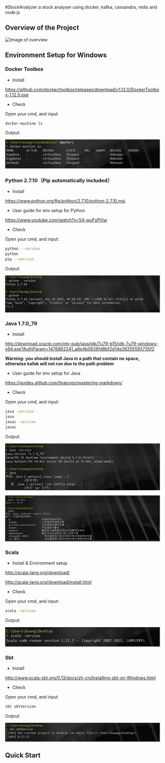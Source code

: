#StockAnalyzer
a stock analyser using docker, kafka, cassandra, redis and node.js 
## Overview of the Project 

![Image of overview](https://github.com/ZhengKuang/StockAnalyzer/blob/master/images/overview.gif)

## Environment Setup for Windows
### Docker Toolbox

 - Install

https://github.com/docker/toolbox/releases/download/v1.12.0/DockerToolbox-1.12.0.exe

 - Check

Open your cmd, and input
```sh
docker-machine ls
```
Output:

![Image of docker](https://github.com/ZhengKuang/StockAnalyzer/blob/master/images/docker-machine%20ls.JPG)

### Python 2.7.10（Pip automatically included）

 - Install

https://www.python.org/ftp/python/2.7.10/python-2.7.10.msi

 - User guide for env setup for Python

https://www.youtube.com/watch?v=54-wuFsPi0w

 - Check

Open your cmd, and input:
```sh
python --version
python
pip --version
```
Output:

![Image of python](https://github.com/ZhengKuang/StockAnalyzer/blob/master/images/python.JPG)

### Java 1.7.0_79

 - Install

http://download.oracle.com/otn-pub/java/jdk/7u79-b15/jdk-7u79-windows-x64.exe?AuthParam=1476862241_a8e4b0626fd8bf2d14e28255593735f2

**Warning: you should install Java in a path that contain no space, otherwise kafak will not run due to the path problem**

 - User guide for env setup for Java

https://guides.github.com/features/mastering-markdown/

 - Check

Open your cmd, and input:
```sh
java -version
java
javac -version
javac
```
Output:

![Image of Java](https://github.com/ZhengKuang/StockAnalyzer/blob/master/images/Java.JPG)

![Image of Javac](https://github.com/ZhengKuang/StockAnalyzer/blob/master/images/javac.JPG)

### Scala 

 - Install & Environment setup
 
http://scala-lang.org/download/

http://scala-lang.org/download/install.html

 - Check

Open your cmd, and input:
```sh
scala -version
```
Output:

![Image of scala](https://github.com/ZhengKuang/StockAnalyzer/blob/master/images/scala.JPG)

### Sbt

 - Install

http://www.scala-sbt.org/0.13/docs/zh-cn/Installing-sbt-on-Windows.html

 - Check

Open your cmd, and input 
```sh
sbt sbtVersion
```
Output:

![Image of sbt](https://github.com/ZhengKuang/StockAnalyzer/blob/master/images/sbt.JPG)

## Quick Start 

